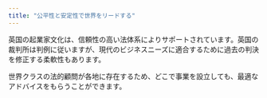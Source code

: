 ```yaml
---
title: "公平性と安定性で世界をリードする"
---
```

英国の起業家文化は、信頼性の高い法体系によりサポートされています。英国の裁判所は判例に従いますが、現代のビジネスニーズに適合するために過去の判決を修正する柔軟性もあります。

世界クラスの法的顧問が各地に存在するため、どこで事業を設立しても、最適なアドバイスをもらうことができます。